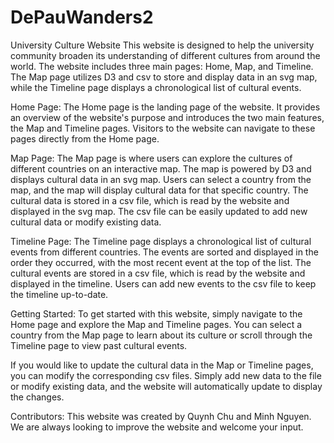 # DePauWanders2
University Culture Website
This website is designed to help the university community broaden its understanding of different cultures from around the world. 
The website includes three main pages: Home, Map, and Timeline. The Map page utilizes D3 and csv to store and display data in an svg map, 
while the Timeline page displays a chronological list of cultural events.

Home Page: 
The Home page is the landing page of the website. 
It provides an overview of the website's purpose and introduces the two main features, 
the Map and Timeline pages. Visitors to the website can navigate to these pages directly from the Home page.

Map Page: 
The Map page is where users can explore the cultures of different countries on an interactive map. 
The map is powered by D3 and displays cultural data in an svg map. 
Users can select a country from the map, and the map will display cultural data for that specific country.
The cultural data is stored in a csv file, which is read by the website and displayed in the svg map. 
The csv file can be easily updated to add new cultural data or modify existing data.

Timeline Page: 
The Timeline page displays a chronological list of cultural events from different countries. 
The events are sorted and displayed in the order they occurred, with the most recent event at the top of the list.
The cultural events are stored in a csv file, which is read by the website and displayed in the timeline. 
Users can add new events to the csv file to keep the timeline up-to-date.

Getting Started: 
To get started with this website, simply navigate to the Home page and explore the Map and Timeline pages. 
You can select a country from the Map page to learn about its culture or scroll through the Timeline page to view past cultural events.

If you would like to update the cultural data in the Map or Timeline pages, you can modify the corresponding csv files. 
Simply add new data to the file or modify existing data, and the website will automatically update to display the changes.

Contributors: 
This website was created by Quynh Chu and Minh Nguyen. We are always looking to improve the website and welcome your input.
